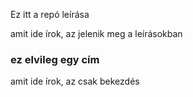 Ez itt a repó  leírása

amit ide írok, az jelenik meg a leírásokban

### ez elvileg egy cím
amit ide írok, az csak bekezdés
